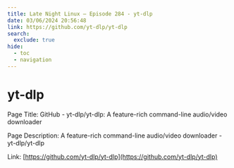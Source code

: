 ```yaml
---
title: Late Night Linux – Episode 284 - yt-dlp
date: 03/06/2024 20:56:48
link: https://github.com/yt-dlp/yt-dlp
search:
  exclude: true
hide:
  - toc
  - navigation
---
```


# yt-dlp

Page Title: GitHub - yt-dlp/yt-dlp: A feature-rich command-line audio/video downloader

Page Description: A feature-rich command-line audio/video downloader - yt-dlp/yt-dlp 

Link: [https://github.com/yt-dlp/yt-dlp](https://github.com/yt-dlp/yt-dlp)